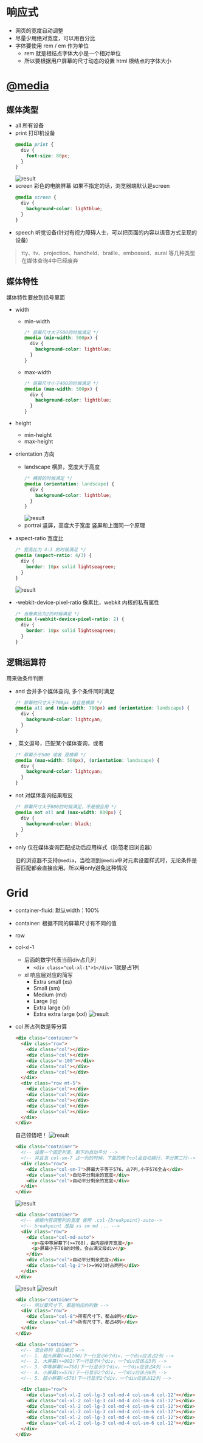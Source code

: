 # 响应式

+ 网页的宽度自动调整
+ 尽量少用绝对宽度，可以用百分比
+ 字体要使用 rem / em 作为单位
  + rem 就是根结点字体大小是一个相对单位
  + 所以要根据用户屏幕的尺寸动态的设置 html 根结点的字体大小


# [@media](https://developer.mozilla.org/en-US/docs/Web/CSS/@media)

## 媒体类型

+ all 所有设备
+ print 打印机设备
  ```css
  @media print {
    div {
      font-size: 80px;
    }
  }
  ```
  ![result](images/media-print.png)
+ screen 彩色的电脑屏幕
  如果不指定的话，浏览器端默认是screen
  ```css
  @media screen {
    div {
      background-color: lightblue;
    }
  }
  ```
+ speech 听觉设备(针对有视力障碍人士，可以把页面的内容以语音方式呈现的设备)

> tty、tv、projection、handheld、braille、embossed、aural 等几种类型在媒体查询4中已经废弃

## 媒体特性
媒体特性要放到括号里面
+ width
  + min-width
    ```css
    /* 屏幕尺寸大于500的时候满足 */
    @media (min-width: 500px) {
      div {
        background-color: lightblue;
      }
    }
    ```
  + max-width
    ```css
    /* 屏幕尺寸小于400的时候满足 */
    @media (max-width: 500px) {
      div {
        background-color: lightblue;
      }
    }
    ```

+ height
  + min-height
  + max-height

+ orientation 方向
  + landscape 横屏，宽度大于高度
    ```css
    /* 横屏的时候满足 */
    @media (orientation: landscape) {
      div {
        background-color: lightblue;
      }
    }
    ```
    ![result](images/media+landscape.png)
  + portrai 竖屏，高度大于宽度 竖屏和上面同一个原理

+ aspect-ratio 宽度比
  ```css
  /* 宽高比为 4:3 的时候满足 */
  @media (aspect-ratio: 4/3) {
    div {
      border: 10px solid lightseagreen;
    }
  }
  ```
  ![result](images/media+aspect-ratio.png)
+ -webkit-device-pixel-ratio 像素比，webkit 内核的私有属性
  ```css
  /* 当像素比为2的时候满足 */
  @media (-webkit-device-pixel-ratio: 2) {
    div {
      border: 10px solid lightseagreen;
    }
  }
  ```

## 逻辑运算符
用来做条件判断
+ and 合并多个媒体查询, 多个条件同时满足
  ```css
  /* 屏幕的尺寸大于700px 并且是横屏 */
  @media all and (min-width: 700px) and (orientation: landscape) {
    div {
      background-color: lightcyan;
    }
  }
  ```
+ , 英文逗号，匹配某个媒体查询，或者
  ```css
  /* 屏幕小于500 或者 是横屏 */
  @media (max-width: 500px), (orientation: landscape) {
    div {
      background-color: lightcyan;
    }
  }
  ```
+ not 对媒体查询结果取反
  ```css
  /* 屏幕尺寸大于800的时候满足，不是很会用 */
  @media not all and (max-width: 800px) {
    div {
      background-color: black;
    }
  }
  ```
+ only 仅在媒体查询匹配成功后应用样式（防范老旧浏览器）
  
  旧的浏览器不支持`@media`，当检测到`@media`中对元素设置样式时，无论条件是否匹配都会直接应用。所以用only避免这种情况


# Grid

+ container-fluid: 默认width：100%

+ container: 根据不同的屏幕尺寸有不同的值

+ row

+ col-xl-1
  + 后面的数字代表当前div占几列
    + `<div class="col-xl-1">1</div>` 1就是占1列
  + xl 响应层对应的简写
    + Extra small (xs)
    + Small (sm)
    + Medium (md)
    + Large (lg)
    + Extra large (xl)
    + Extra extra large (xxl)
    ![result](images/grig-options.jpg)

+ col 所占列数是等分算
  ```html
  <div class="container">
    <div class="row">
      <div class="col"></div>
      <div class="col"></div>
      <div class="w-100"></div>
      <div class="col"></div>
      <div class="col"></div>
    </div>
    <div class="row mt-5">
      <div class="col"></div>
      <div class="col"></div>
      <div class="col"></div>
      <div class="col"></div>
      <div class="col"></div>
    </div>
  </div>
  ```
  自己领悟吧！
  ![result](images/grid-col.jpg)

  ```html
  <div class="container">
    <!-- 设置一个固定列宽，剩下的自动平分 -->
    <!-- 并且当 col-sm-7 占一列的时候，下面的两个col会自动换行，平分第二行-->
    <div class="row">
      <div class="col-sm-7">屏幕大于等于576，占7列,小于576全占</div>
      <div class="col">自动平分剩余的宽度</div>
      <div class="col">自动平分剩余的宽度</div>
    </div>
  </div>
  ```
  ![result](images/grid-col-use.png)

  ```html
  <div class="container">
    <!-- 根据内容调整列的宽度 使用 .col-{breakpoint}-auto-->
    <!-- breakpoint 是指 xs sm md ... -->
    <div class="row">
      <div class="col-md-auto">
        <p>在中等屏幕下(>=768)，由内容撑开宽度</p>
        <p>屏幕小于768的时候，会占满父级div</p>
      </div>
      <div class="col">自动平分剩余宽度</div>
      <div class="col-lg-2">(>=992)时占两列</div>
    </div>
  </div>
  ```
  ![result](images/grid-breakpoint-auto.png)
  ![result](images/grid-test-1.jpg)

  ```html
  <div class="container">
    <!-- 所以要尺寸下，都是响应的列数 -->
    <div class="row">
      <div class="col-8">所有尺寸下，都占8列</div>
      <div class="col-4">所有尺寸下，都占4列</div>
    </div>
  </div>
  ```

  ```html
  <div class="container">
    <!-- 混合排列 组合模式 -->
    <!-- 1. 超大屏幕(>=1200)下一行显示6个div，一个div应该占2列 -->
    <!-- 2. 大屏幕(>=992)下一行显示4个div，一个div应该占3列 -->
    <!-- 3. 中等屏幕(>=768)下一行显示3个div，一个div应该占4列 -->
    <!-- 4. 小屏幕(>=576)下一行显示2个div，一个div应该占6列 -->
    <!-- 5. 超小屏幕(<576)下一行显示1个div，一个div应该占12列 -->

    <div class="row">
      <div class="col-xl-2 col-lg-3 col-md-4 col-sm-6 col-12"></div>
      <div class="col-xl-2 col-lg-3 col-md-4 col-sm-6 col-12"></div>
      <div class="col-xl-2 col-lg-3 col-md-4 col-sm-6 col-12"></div>
      <div class="col-xl-2 col-lg-3 col-md-4 col-sm-6 col-12"></div>
      <div class="col-xl-2 col-lg-3 col-md-4 col-sm-6 col-12"></div>
      <div class="col-xl-2 col-lg-3 col-md-4 col-sm-6 col-12"></div>
    </div>
  </div>
  ```


